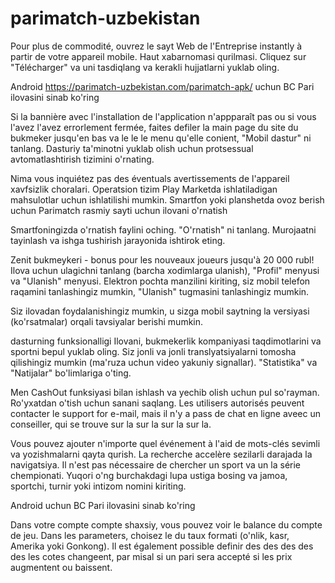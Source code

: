 # parimatch-uzbekistan
Pour plus de commodité, ouvrez le sayt Web de l'Entreprise instantly à partir de votre appareil mobile. Haut xabarnomasi qurilmasi. Cliquez sur "Télécharger" va uni tasdiqlang va kerakli hujjatlarni yuklab oling.

Android https://parimatch-uzbekistan.com/parimatch-apk/ uchun BC Pari ilovasini sinab ko'ring

Si la bannière avec l'installation de l'application n'appparaît pas ou si vous l'avez l'avez errorlement fermée, faites defiler la main page du site du bukmeker jusqu'en bas va le le le menu qu'elle conient, "Mobil dastur" ni tanlang. Dasturiy ta'minotni yuklab olish uchun protsessual avtomatlashtirish tizimini o'rnating.

Nima vous inquiétez pas des éventuals avertissements de l'appareil xavfsizlik choralari. Operatsion tizim Play Marketda ishlatiladigan mahsulotlar uchun ishlatilishi mumkin. Smartfon yoki planshetda ovoz berish uchun Parimatch rasmiy sayti uchun ilovani o'rnatish

Smartfoningizda o'rnatish faylini oching. "O'rnatish" ni tanlang. Murojaatni tayinlash va ishga tushirish jarayonida ishtirok eting.

Zenit bukmeykeri - bonus pour les nouveaux joueurs jusqu'à 20 000 rubl!
Ilova uchun ulagichni tanlang (barcha xodimlarga ulanish), "Profil" menyusi va "Ulanish" menyusi. Elektron pochta manzilini kiriting, siz mobil telefon raqamini tanlashingiz mumkin, "Ulanish" tugmasini tanlashingiz mumkin.

Siz ilovadan foydalanishingiz mumkin, u sizga mobil saytning la versiyasi (ko'rsatmalar) orqali tavsiyalar berishi mumkin.

dasturning funksionalligi
Ilovani, bukmekerlik kompaniyasi taqdimotlarini va sportni bepul yuklab oling. Siz jonli va jonli translyatsiyalarni tomosha qilishingiz mumkin (ma'ruza uchun video yakuniy signallar). "Statistika" va "Natijalar" bo'limlariga o'ting.

Men CashOut funksiyasi bilan ishlash va yechib olish uchun pul so'rayman. Ro'yxatdan o'tish uchun sanani saqlang. Les utilisers autorisés peuvent contacter le support for e-mail, mais il n'y a pass de chat en ligne aveec un conseiller, qui se trouve sur la sur la sur la sur la.

Vous pouvez ajouter n'importe quel événement à l'aid de mots-clés sevimli va yozishmalarni qayta qurish. La recherche accelère sezilarli darajada la navigatsiya. Il n'est pas nécessaire de chercher un sport va un la série chempionati. Yuqori o'ng burchakdagi lupa ustiga bosing va jamoa, sportchi, turnir yoki intizom nomini kiriting.

Android uchun BC Pari ilovasini sinab ko'ring

Dans votre compte compte shaxsiy, vous pouvez voir le balance du compte de jeu. Dans les parameters, choisez le du taux formati (o'nlik, kasr, Amerika yoki Gonkong). Il est également possible definir des des des des des les cotes changeent, par misal si un pari sera accepté si les prix augmentent ou baissent.
